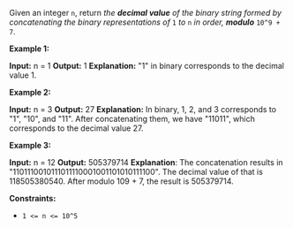 
Given an integer  `n`, return  _the  **decimal value**  of the binary string formed by concatenating the binary representations of_ `1` _to_ `n` _in order,  **modulo**_ `10^9 + 7`.

**Example 1:**

**Input:** n = 1
**Output:** 1
**Explanation:** "1" in binary corresponds to the decimal value 1.

**Example 2:**

**Input:** n = 3
**Output:** 27
**Explanation:** In binary, 1, 2, and 3 corresponds to "1", "10", and "11".
After concatenating them, we have "11011", which corresponds to the decimal value 27.

**Example 3:**

**Input:** n = 12
**Output:** 505379714
**Explanation**: The concatenation results in "1101110010111011110001001101010111100".
The decimal value of that is 118505380540.
After modulo 109 + 7, the result is 505379714.

**Constraints:**

-   `1 <= n <= 10^5`